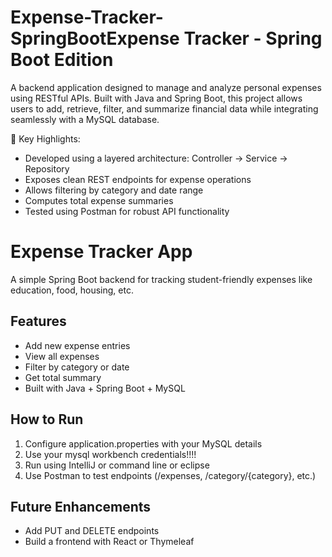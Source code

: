 # Expense-Tracker-SpringBootExpense Tracker - Spring Boot Edition
A backend application designed to manage and analyze personal expenses using RESTful APIs. Built with Java and Spring Boot, this project allows users to add, retrieve, filter, and summarize financial data while integrating seamlessly with a MySQL database.

📌 Key Highlights:
- Developed using a layered architecture: Controller → Service → Repository
- Exposes clean REST endpoints for expense operations
- Allows filtering by category and date range
- Computes total expense summaries
- Tested using Postman for robust API functionality

# Expense Tracker App

A simple Spring Boot backend for tracking student-friendly expenses like education, food, housing, etc.

## Features
- Add new expense entries
- View all expenses
- Filter by category or date
- Get total summary
- Built with Java + Spring Boot + MySQL

## How to Run
1. Configure application.properties with your MySQL details
2. Use your mysql workbench credentials!!!!
3. Run using IntelliJ or command line or eclipse
4. Use Postman to test endpoints (/expenses, /category/{category}, etc.)

## Future Enhancements
- Add PUT and DELETE endpoints
- Build a frontend with React or Thymeleaf

